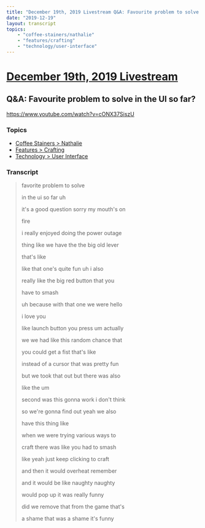 ```yaml
---
title: "December 19th, 2019 Livestream Q&A: Favourite problem to solve in the UI so far?"
date: "2019-12-19"
layout: transcript
topics:
    - "coffee-stainers/nathalie"
    - "features/crafting"
    - "technology/user-interface"
---
```

# [December 19th, 2019 Livestream](../2019-12-19.md)
## Q&A: Favourite problem to solve in the UI so far?
https://www.youtube.com/watch?v=cONX37SiszU

### Topics
* [Coffee Stainers > Nathalie](../topics/coffee-stainers/nathalie.md)
* [Features > Crafting](../topics/features/crafting.md)
* [Technology > User Interface](../topics/technology/user-interface.md)

### Transcript

> favorite problem to solve
>
> in the ui so far uh
>
> it's a good question sorry my mouth's on
>
> fire
>
> i really enjoyed doing the power outage
>
> thing like we have the the big old lever
>
> that's like
>
> like that one's quite fun uh i also
>
> really like the big red button that you
>
> have to smash
>
> uh because with that one we were hello
>
> i love you
>
> like launch button you press um actually
>
> we we had like this random chance that
>
> you could get a fist that's like
>
> instead of a cursor that was pretty fun
>
> but we took that out but there was also
>
> like the um
>
> second was this gonna work i don't think
>
> so we're gonna find out yeah we also
>
> have this thing like
>
> when we were trying various ways to
>
> craft there was like you had to smash
>
> like yeah just keep clicking to craft
>
> and then it would overheat remember
>
> and it would be like naughty naughty
>
> would pop up it was really funny
>
> did we remove that from the game that's
>
> a shame that was a shame it's funny
